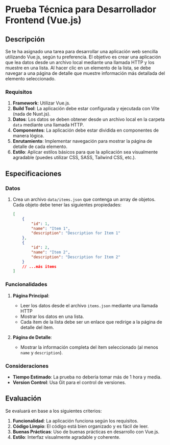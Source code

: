 # Prueba Técnica para Desarrollador Frontend (Vue.js)

## Descripción

Se te ha asignado una tarea para desarrollar una aplicación web sencilla utilizando Vue.js, según tu preferencia. El objetivo es crear una aplicación que lea datos desde un archivo local mediante una llamada HTTP y los muestre en una lista. Al hacer clic en un elemento de la lista, se debe navegar a una página de detalle que muestre información más detallada del elemento seleccionado.

### Requisitos

1. **Framework**: Utilizar Vue.js.
2. **Build Tool**: La aplicación debe estar configurada y ejecutada con Vite (nada de Nuxt.js).
3. **Datos**: Los datos se deben obtener desde un archivo local en la carpeta `data` mediante una llamada HTTP.
4. **Componentes**: La aplicación debe estar dividida en componentes de manera lógica.
5. **Enrutamiento**: Implementar navegación para mostrar la página de detalle de cada elemento.
6. **Estilo**: Aplicar estilos básicos para que la aplicación sea visualmente agradable (puedes utilizar CSS, SASS, Tailwind CSS, etc.).

## Especificaciones

### Datos

1. Crea un archivo `data/items.json` que contenga un array de objetos. Cada objeto debe tener las siguientes propiedades:
    ```json
    [
        {
            "id": 1,
            "name": "Item 1",
            "description": "Description for Item 1"
        },
        {
            "id": 2,
            "name": "Item 2",
            "description": "Description for Item 2"
        }
        // ...más items
    ]
    ```

### Funcionalidades

1. **Página Principal**:
    - Leer los datos desde el archivo `items.json` mediante una llamada HTTP
    - Mostrar los datos en una lista.
    - Cada ítem de la lista debe ser un enlace que redirige a la página de detalle del ítem.

2. **Página de Detalle**:
    - Mostrar la información completa del ítem seleccionado (al menos `name` y `description`).

### Consideraciones

- **Tiempo Estimado**: La prueba no debería tomar más de 1 hora y media.
- **Version Control**: Usa Git para el control de versiones.

## Evaluación

Se evaluará en base a los siguientes criterios:

1. **Funcionalidad**: La aplicación funciona según los requisitos.
2. **Código Limpio**: El código está bien organizado y es fácil de leer.
3. **Buenas Prácticas**: Uso de buenas prácticas en desarrollo con Vue.js.
4. **Estilo**: Interfaz visualmente agradable y coherente.
